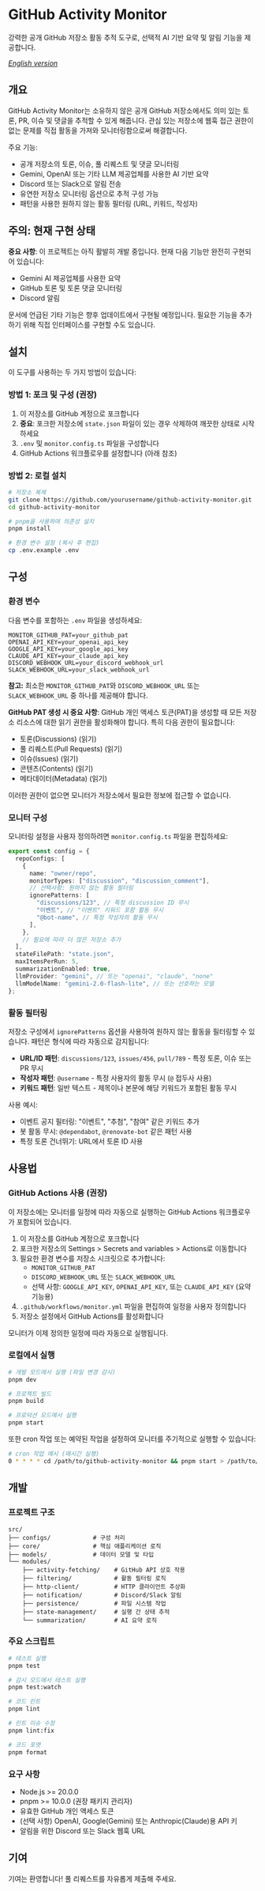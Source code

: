 # GitHub Activity Monitor

강력한 공개 GitHub 저장소 활동 추적 도구로, 선택적 AI 기반 요약 및 알림 기능을 제공합니다.

_[English version](./README.md)_

## 개요

GitHub Activity Monitor는 소유하지 않은 공개 GitHub 저장소에서도 의미 있는 토론, PR, 이슈 및 댓글을 추적할 수 있게 해줍니다. 관심 있는 저장소에 웹훅 접근 권한이 없는 문제를 직접 활동을 가져와 모니터링함으로써 해결합니다.

주요 기능:

- 공개 저장소의 토론, 이슈, 풀 리퀘스트 및 댓글 모니터링
- Gemini, OpenAI 또는 기타 LLM 제공업체를 사용한 AI 기반 요약
- Discord 또는 Slack으로 알림 전송
- 유연한 저장소 모니터링 옵션으로 추적 구성 가능
- 패턴을 사용한 원하지 않는 활동 필터링 (URL, 키워드, 작성자)

## 주의: 현재 구현 상태

**중요 사항**: 이 프로젝트는 아직 활발히 개발 중입니다. 현재 다음 기능만 완전히 구현되어 있습니다:

- Gemini AI 제공업체를 사용한 요약
- GitHub 토론 및 토론 댓글 모니터링
- Discord 알림

문서에 언급된 기타 기능은 향후 업데이트에서 구현될 예정입니다. 필요한 기능을 추가하기 위해 직접 인터페이스를 구현할 수도 있습니다.

## 설치

이 도구를 사용하는 두 가지 방법이 있습니다:

### 방법 1: 포크 및 구성 (권장)

1. 이 저장소를 GitHub 계정으로 포크합니다
2. **중요**: 포크한 저장소에 `state.json` 파일이 있는 경우 삭제하여 깨끗한 상태로 시작하세요
3. `.env` 및 `monitor.config.ts` 파일을 구성합니다
4. GitHub Actions 워크플로우를 설정합니다 (아래 참조)

### 방법 2: 로컬 설치

```bash
# 저장소 복제
git clone https://github.com/yourusername/github-activity-monitor.git
cd github-activity-monitor

# pnpm을 사용하여 의존성 설치
pnpm install

# 환경 변수 설정 (복사 후 편집)
cp .env.example .env
```

## 구성

### 환경 변수

다음 변수를 포함하는 `.env` 파일을 생성하세요:

```
MONITOR_GITHUB_PAT=your_github_pat
OPENAI_API_KEY=your_openai_api_key
GOOGLE_API_KEY=your_google_api_key
CLAUDE_API_KEY=your_claude_api_key
DISCORD_WEBHOOK_URL=your_discord_webhook_url
SLACK_WEBHOOK_URL=your_slack_webhook_url
```

**참고:** 최소한 `MONITOR_GITHUB_PAT`와 `DISCORD_WEBHOOK_URL` 또는 `SLACK_WEBHOOK_URL` 중 하나를 제공해야 합니다.

**GitHub PAT 생성 시 중요 사항**: GitHub 개인 액세스 토큰(PAT)을 생성할 때 모든 저장소 리소스에 대한 읽기 권한을 활성화해야 합니다. 특히 다음 권한이 필요합니다:

- 토론(Discussions) (읽기)
- 풀 리퀘스트(Pull Requests) (읽기)
- 이슈(Issues) (읽기)
- 콘텐츠(Contents) (읽기)
- 메타데이터(Metadata) (읽기)

이러한 권한이 없으면 모니터가 저장소에서 필요한 정보에 접근할 수 없습니다.

### 모니터 구성

모니터링 설정을 사용자 정의하려면 `monitor.config.ts` 파일을 편집하세요:

```typescript
export const config = {
  repoConfigs: [
    {
      name: "owner/repo",
      monitorTypes: ["discussion", "discussion_comment"],
      // 선택사항: 원하지 않는 활동 필터링
      ignorePatterns: [
        "discussions/123", // 특정 discussion ID 무시
        "이벤트", // "이벤트" 키워드 포함 활동 무시
        "@bot-name", // 특정 작성자의 활동 무시
      ],
    },
    // 필요에 따라 더 많은 저장소 추가
  ],
  stateFilePath: "state.json",
  maxItemsPerRun: 5,
  summarizationEnabled: true,
  llmProvider: "gemini", // 또는 "openai", "claude", "none"
  llmModelName: "gemini-2.0-flash-lite", // 또는 선호하는 모델
};
```

### 활동 필터링

저장소 구성에서 `ignorePatterns` 옵션을 사용하여 원하지 않는 활동을 필터링할 수 있습니다. 패턴은 형식에 따라 자동으로 감지됩니다:

- **URL/ID 패턴**: `discussions/123`, `issues/456`, `pull/789` - 특정 토론, 이슈 또는 PR 무시
- **작성자 패턴**: `@username` - 특정 사용자의 활동 무시 (`@` 접두사 사용)
- **키워드 패턴**: 일반 텍스트 - 제목이나 본문에 해당 키워드가 포함된 활동 무시

사용 예시:

- 이벤트 공지 필터링: "이벤트", "추첨", "참여" 같은 키워드 추가
- 봇 활동 무시: `@dependabot`, `@renovate-bot` 같은 패턴 사용
- 특정 토론 건너뛰기: URL에서 토론 ID 사용

## 사용법

### GitHub Actions 사용 (권장)

이 저장소에는 모니터를 일정에 따라 자동으로 실행하는 GitHub Actions 워크플로우가 포함되어 있습니다.

1. 이 저장소를 GitHub 계정으로 포크합니다
2. 포크한 저장소의 Settings > Secrets and variables > Actions로 이동합니다
3. 필요한 환경 변수를 저장소 시크릿으로 추가합니다:
   - `MONITOR_GITHUB_PAT`
   - `DISCORD_WEBHOOK_URL` 또는 `SLACK_WEBHOOK_URL`
   - 선택 사항: `GOOGLE_API_KEY`, `OPENAI_API_KEY`, 또는 `CLAUDE_API_KEY` (요약 기능용)
4. `.github/workflows/monitor.yml` 파일을 편집하여 일정을 사용자 정의합니다
5. 저장소 설정에서 GitHub Actions를 활성화합니다

모니터가 이제 정의한 일정에 따라 자동으로 실행됩니다.

### 로컬에서 실행

```bash
# 개발 모드에서 실행 (파일 변경 감시)
pnpm dev

# 프로젝트 빌드
pnpm build

# 프로덕션 모드에서 실행
pnpm start
```

또한 cron 작업 또는 예약된 작업을 설정하여 모니터를 주기적으로 실행할 수 있습니다:

```bash
# cron 작업 예시 (매시간 실행)
0 * * * * cd /path/to/github-activity-monitor && pnpm start > /path/to/logfile.log 2>&1
```

## 개발

### 프로젝트 구조

```
src/
├── configs/            # 구성 처리
├── core/               # 핵심 애플리케이션 로직
├── models/             # 데이터 모델 및 타입
└── modules/
    ├── activity-fetching/    # GitHub API 상호 작용
    ├── filtering/            # 활동 필터링 로직
    ├── http-client/          # HTTP 클라이언트 추상화
    ├── notification/         # Discord/Slack 알림
    ├── persistence/          # 파일 시스템 작업
    ├── state-management/     # 실행 간 상태 추적
    └── summarization/        # AI 요약 로직
```

### 주요 스크립트

```bash
# 테스트 실행
pnpm test

# 감시 모드에서 테스트 실행
pnpm test:watch

# 코드 린트
pnpm lint

# 린트 이슈 수정
pnpm lint:fix

# 코드 포맷
pnpm format
```

### 요구 사항

- Node.js >= 20.0.0
- pnpm >= 10.0.0 (권장 패키지 관리자)
- 유효한 GitHub 개인 액세스 토큰
- (선택 사항) OpenAI, Google(Gemini) 또는 Anthropic(Claude)용 API 키
- 알림을 위한 Discord 또는 Slack 웹훅 URL

## 기여

기여는 환영합니다! 풀 리퀘스트를 자유롭게 제출해 주세요.
